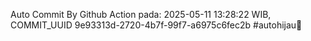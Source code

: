 Auto Commit By Github Action pada: 2025-05-11 13:28:22 WIB, COMMIT_UUID 9e93313d-2720-4b7f-99f7-a6975c6fec2b #autohijau🗿
